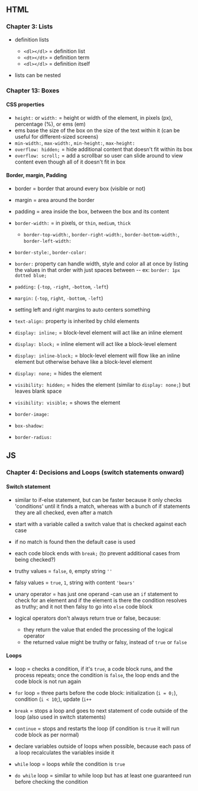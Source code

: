 ## HTML

### Chapter 3: Lists

- definition lists
  - `<dl></dl>` = definition list
  - `<dt></dt>` = definition term
  - `<dl></dl>` = definition itself

- lists can be nested

### Chapter 13: Boxes

#### CSS properties

- `height:` or `width:` = height or width of the element, in pixels (px), percentage (%), or ems (em)
- ems base the size of the box on the size of the text within it (can be useful for different-sized screens)
- `min-width:`, `max-width:`, `min-height:`, `max-height:`
- `overflow: hidden;` = hide additional content that doesn't fit within its box
- `overflow: scroll;` = add a scrollbar so user can slide around to view content even though all of it doesn't fit in box

#### Border, margin, Padding

- border = border that around every box (visible or not)
- margin = area around the border
- padding = area inside the box, between the box and its content

- `border-width:` = in pixels, or `thin`, `medium`, `thick`
  - `border-top-width:`, `border-right-width:`, `border-bottom-width:`, `border-left-width:`
- `border-style:`, `border-color:`
- `border:` property can handle width, style and color all at once by listing the values in that order with just spaces between -- ex: `border: 1px dotted blue;`

- `padding:` (`-top`, `-right`, `-bottom`, `-left`)

- `margin:` (`-top`, `right`, `-bottom`, `-left`)

- setting left and right margins to auto centers something
- `text-align:` property is inherited by child elements

- `display: inline;` = block-level element will act like an inline element
- `display: block;` = inline element will act like a block-level element
- `display: inline-block;` = block-level element will flow like an inline element but otherwise behave like a block-level element
- `display: none;` = hides the element
- `visibility: hidden;` = hides the element (similar to `display: none;`) but leaves blank space
- `visibility: visible;` = shows the element

- `border-image:`
- `box-shadow:`
- `border-radius:`

## JS

### Chapter 4: Decisions and Loops (switch statements onward)

#### Switch statement

- similar to if-else statement, but can be faster because it only checks 'conditions' until it finds a match, whereas with a bunch of if statements they are all checked, even after a match
- start with a variable called a switch value that is checked against each case
- if no match is found then the default case is used
- each code block ends with `break;` (to prevent additional cases from being checked?)

- truthy values = `false`, `0`, empty string `''`
- falsy values = `true`, `1`, string with content `'bears'`

- unary operator = has just one operand
  -can use an `if` statement to check for an element and if the element is there the condition resolves as truthy; and it not then falsy to go into `else` code block

- logical operators don't always return true or false, because:
  - they return the value that ended the processing of the logical operator
  - the returned value might be truthy or falsy, instead of `true` or `false`

#### Loops

- loop = checks a condition, if it's `true`, a code block runs, and the process repeats; once the condition is `false`, the loop ends and the code block is not run again

- `for` loop = three parts before the code block: initialization (`i = 0;`), condition (`i < 10`;), update (`i++`

- `break` = stops a loop and goes to next statement of code outside of the loop (also used in switch statements)

- `continue` = stops and restarts the loop (if condition is `true` it will run code block as per normal)

- declare variables outside of loops when possible, because each pass of a loop recalculates the variables inside it

- `while` loop = loops *while* the condition is `true`
- `do while` loop = similar to while loop but has at least one guaranteed run before checking the condition
